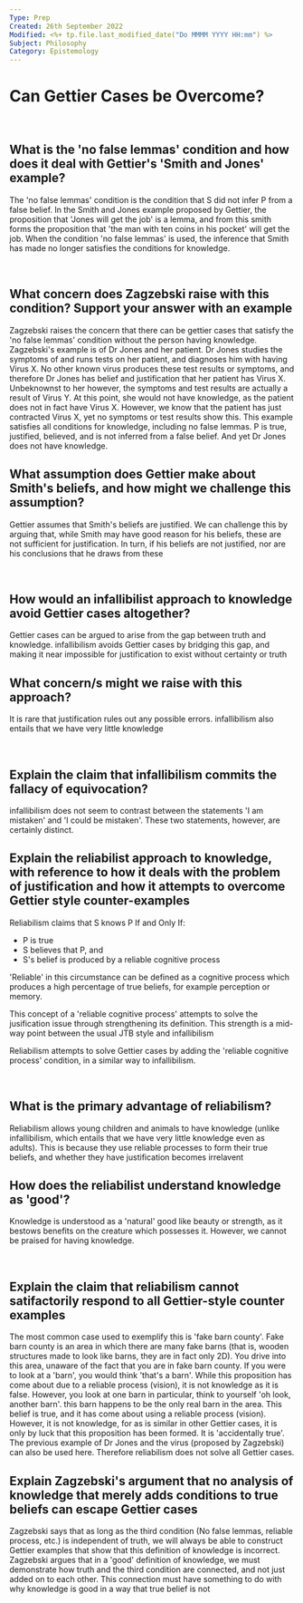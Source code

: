 ```yaml
---
Type: Prep
Created: 26th September 2022
Modified: <%+ tp.file.last_modified_date("Do MMMM YYYY HH:mm") %>
Subject: Philosophy
Category: Epistemology
---
```


# Can Gettier Cases be Overcome?
</br>


## What is the 'no false lemmas' condition and how does it deal with Gettier's 'Smith and Jones' example?

The 'no false lemmas' condition is the condition that S did not infer P from a false belief. In the Smith and Jones example proposed by Gettier, the proposition that 'Jones will get the job' is a lemma, and from this smith forms the proposition that 'the man with ten coins in his pocket' will get the job. When the condition 'no false lemmas' is used, the inference that Smith has made no longer satisfies the conditions for knowledge.

</br>

## What concern does Zagzebski raise with this condition? Support your answer with an example

Zagzebski raises the concern that there can be gettier cases that satisfy the 'no false lemmas' condition without the person having knowledge. Zagzebski's example is of Dr Jones and her patient. Dr Jones studies the symptoms of and runs tests on her patient, and diagnoses him with having Virus X. No other known virus produces these test results or symptoms, and therefore Dr Jones has belief and justification that her patient has Virus X. Unbeknownst to her however, the symptoms and test results are actually a result of Virus Y. At this point, she would not have knowledge, as the patient does not in fact have Virus X. However, we know that the patient has just contracted Virus X, yet no symptoms or test results show this. This example satisfies all conditions for knowledge, including no false lemmas. P is true, justified, believed, and is not inferred from a false belief. And yet Dr Jones does not have knowledge.
</br>

## What assumption does Gettier make about Smith's beliefs, and how might we challenge this assumption?

Gettier assumes that Smith's beliefs are justified. We can challenge this by arguing that, while Smith may have good reason for his beliefs, these are not sufficient for justification. In turn, if his beliefs are not justified, nor are his conclusions that he draws from these


</br>

## How would an infallibilist approach to knowledge avoid Gettier cases altogether?
Gettier cases can be argued to arise from the gap between truth and knowledge. infallibilism avoids Gettier cases by bridging this gap, and making it near impossible for justification to exist without certainty or truth
</br>

## What concern/s might we raise with this approach?

It is rare that justification rules out any possible errors. infallibilism also entails that we have very little knowledge


</br>

## Explain the claim that infallibilism commits the fallacy of equivocation?
infallibilism does not seem to contrast between the statements 'I am mistaken' and 'I could be mistaken'. These two statements, however, are certainly distinct.
</br>

## Explain the reliabilist approach to knowledge, with reference to how it deals with the problem of justification and how it attempts to overcome Gettier style counter-examples
Reliabilism claims that S knows P If and Only If:
- P is true
- S believes that P, and
- S's belief is produced by a reliable cognitive process

'Reliable' in this circumstance can be defined as a cognitive process which produces a high percentage of true beliefs, for example perception or memory.

This concept of a 'reliable cognitive process' attempts to solve the jusification issue through strengthening its definition. This strength is a mid-way point between the usual JTB style and infallibilism

Reliabilism attempts to solve Gettier cases by adding the 'reliable cognitive process' condition, in a similar way to infallibilism.

</br>


## What is the primary advantage of reliabilism?
Reliabilism allows young children and animals to have knowledge (unlike infallibilism, which entails that we have very little knowledge even as adults). This is because they use reliable processes to form their true beliefs, and whether they have justification becomes irrelavent
</br>

## How does the reliabilist understand knowledge as 'good'?
Knowledge is understood as a 'natural' good like beauty or strength, as it bestows benefits on the creature which possesses it. However, we cannot be praised for having knowledge.

</br>

## Explain the claim that reliabilism cannot satifactorily respond to all Gettier-style counter examples
The most common case used to exemplify this is 'fake barn county'. Fake barn county is an area in which there are many fake barns (that is, wooden structures made to look like barns, they are in fact only 2D). You drive into this area, unaware of the fact that you are in fake barn county. If you were to look at a 'barn', you would think 'that's a barn'. While this proposition has come about due to a reliable process (vision), it is not knowledge as it is false. However, you look at one barn in particular, think to yourself  'oh look, another barn'. this barn happens to be the only real barn in the area. This belief is true, and it has come about using a reliable process (vision). However, it is not knowledge, for as is similar in other Gettier cases, it is only by luck that this proposition has been formed. It is 'accidentally true'. The previous example of Dr Jones and the virus (proposed by Zagzebski) can also be used here. Therefore reliabilism does not solve all Gettier cases.
</br>



## Explain Zagzebski's argument that no analysis of knowledge that merely adds conditions to true beliefs can escape Gettier cases
Zagzebski says that as long as the third condition (No false lemmas, reliable process, etc.) is independent of truth, we will always be able to construct Gettier examples that show that this definition of knowledge is incorrect. Zagzebski argues that in a 'good' definition of knowledge, we must demonstrate how truth and the third condition are connected, and not just added on to each other. This connection must have something to do with why knowledge is good in a way that true belief is not